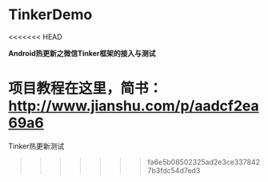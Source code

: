# TinkerDemo
<<<<<<< HEAD

**Android热更新之微信Tinker框架的接入与测试**

项目教程在这里，简书：
http://www.jianshu.com/p/aadcf2ea69a6
=======
Tinker热更新测试
>>>>>>> fa6e5b08502325ad2e3ce3378427b3fdc54d7ed3
